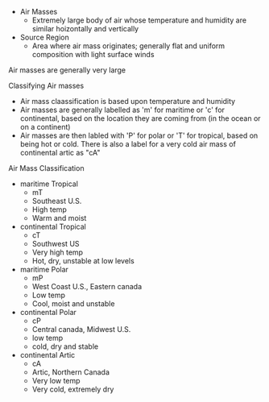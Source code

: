 - Air Masses
	- Extremely large body of air whose temperature and humidity are similar hoizontally and vertically 
- Source Region 
	- Area where air mass originates; generally flat and uniform composition with light surface winds 

Air masses are generally very large 

Classifying Air masses
- Air mass claassification is based upon temperature and humidity 
- Air masses are generally labelled as 'm' for maritime or 'c' for continental, based on the location they are coming from (in the ocean or on a continent)
- Air masses are then labled with 'P' for polar or 'T' for tropical, based on being hot or cold. There is also a label for a very cold air mass of continental artic as "cA"

Air Mass Classification 
- maritime Tropical 
	- mT
	- Southeast U.S.
	- High temp
	- Warm and moist
- continental Tropical 
	- cT
	- Southwest US
	- Very high temp 
	- Hot, dry, unstable at low levels 
- maritime Polar 
	- mP
	- West Coast U.S., Eastern canada 
	- Low temp 
	- Cool, moist and unstable 
- continental Polar 
	- cP
	- Central canada, Midwest U.S.
	- low temp
	- cold, dry and stable 
- continental Artic 
	- cA
	- Artic, Northern Canada
	- Very low temp 
	- Very cold, extremely dry 